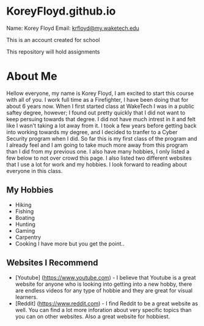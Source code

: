 # KoreyFloyd.github.io

Name: Korey Floyd
Email: krfloyd@my.waketech.edu

This is an account created for school

This repository will hold assignments

# About Me
Hellow everyone, my name is Korey Floyd, I am excited to start this course with all of you. I work full time as a Firefighter, I have been doing that for about 6 years now. When I first started class at WakeTech I was in a public saftey degree, however; I found out pretty quickly that I did not want to keep persuing towards that degree. I did not have much intrest in it and felt like I wasn't taking a lot away from it. I took a few years before getting back into working towards my degree, and I decided to tranfer to a Cyber Security program when I did. So far this is my first class of the program and I already feel and I am going to take much more away from this program than I did from my previous one. I also have many hobbies, I only listed a few below to not over crowd this page. I also listed two different websites that I use a lot for work and my hobbies. I look forward to reading about everyone in this class.
## My Hobbies
* Hiking
* Fishing
* Boating
* Hunting
* Gaming
* Carpentry
* Cooking
I have more but you get the point..
## Websites I Recommend
- [Youtube] (https://www.youtube.com) - I believe that Youtube is a great website for anyone who is looking into getting into a new hobby, there are endless videos for any type of hobbie and they are great for visual learners.
- [Reddit] (https://www.reddit.com) - I find Reddit to be a great website as well. You can find a lot more inforation about very specific topics than you can on other websites. Also a great website for hobbiest. 
    

    

        


